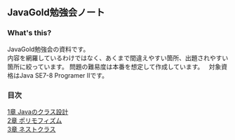 ## JavaGold勉強会ノート

### What's this?
JavaGold勉強会の資料です。  
内容を網羅しているわけではなく、あくまで間違えやすい箇所、出題されやすい箇所に絞っています。
問題の難易度は本番を想定して作成しています。  
対象資格はJava SE7-8 Programer Ⅱです。  

### 目次
[1章 Javaのクラス設計](https://github.com/sanotyan1202/JavaGold/blob/master/1_Java%E3%82%AF%E3%83%A9%E3%82%B9%E8%A8%AD%E8%A8%88.md)  
[2章 ポリモフィズム](https://github.com/sanotyan1202/JavaGold/blob/master/2_%E3%83%9D%E3%83%AA%E3%83%A2%E3%83%95%E3%82%A3%E3%82%BA%E3%83%A0.md)  
[3章 ネストクラス](https://github.com/sanotyan1202/JavaGold/blob/master/3_%E3%83%8D%E3%82%B9%E3%83%88%E3%82%AF%E3%83%A9%E3%82%B9.md)  
